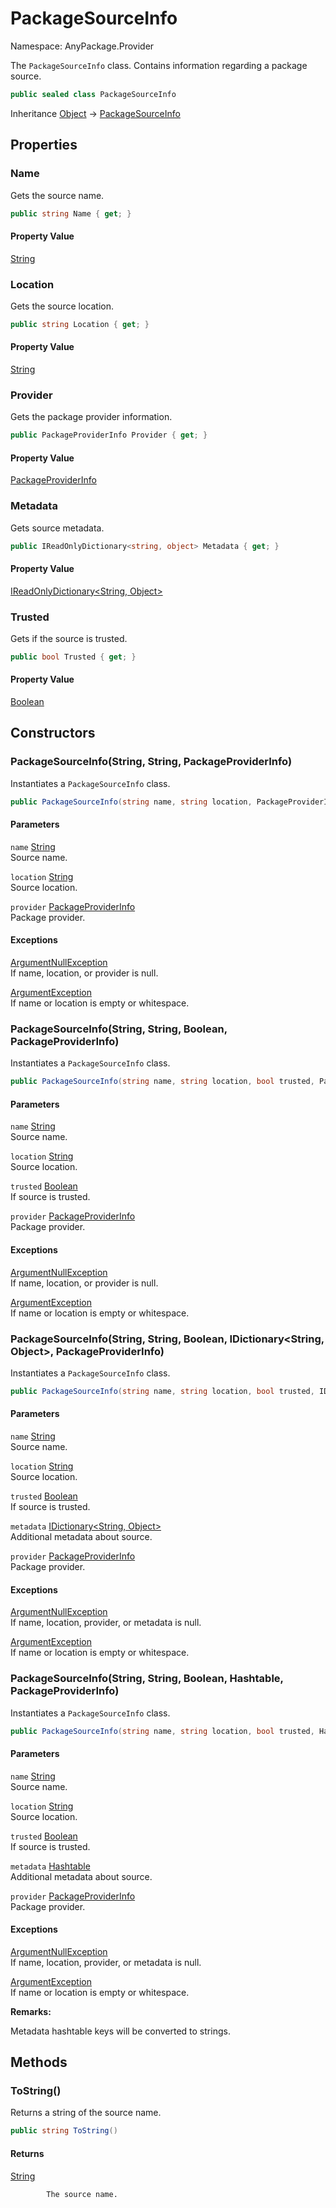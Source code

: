 # PackageSourceInfo

Namespace: AnyPackage.Provider

The `PackageSourceInfo` class.
 Contains information regarding a package source.

```csharp
public sealed class PackageSourceInfo
```

Inheritance [Object](https://docs.microsoft.com/en-us/dotnet/api/system.object) → [PackageSourceInfo](./anypackage.provider.packagesourceinfo.md)

## Properties

### **Name**

Gets the source name.

```csharp
public string Name { get; }
```

#### Property Value

[String](https://docs.microsoft.com/en-us/dotnet/api/system.string)<br>

### **Location**

Gets the source location.

```csharp
public string Location { get; }
```

#### Property Value

[String](https://docs.microsoft.com/en-us/dotnet/api/system.string)<br>

### **Provider**

Gets the package provider information.

```csharp
public PackageProviderInfo Provider { get; }
```

#### Property Value

[PackageProviderInfo](./anypackage.provider.packageproviderinfo.md)<br>

### **Metadata**

Gets source metadata.

```csharp
public IReadOnlyDictionary<string, object> Metadata { get; }
```

#### Property Value

[IReadOnlyDictionary&lt;String, Object&gt;](https://docs.microsoft.com/en-us/dotnet/api/system.collections.generic.ireadonlydictionary-2)<br>

### **Trusted**

Gets if the source is trusted.

```csharp
public bool Trusted { get; }
```

#### Property Value

[Boolean](https://docs.microsoft.com/en-us/dotnet/api/system.boolean)<br>

## Constructors

### **PackageSourceInfo(String, String, PackageProviderInfo)**

Instantiates a `PackageSourceInfo` class.

```csharp
public PackageSourceInfo(string name, string location, PackageProviderInfo provider)
```

#### Parameters

`name` [String](https://docs.microsoft.com/en-us/dotnet/api/system.string)<br>
Source name.

`location` [String](https://docs.microsoft.com/en-us/dotnet/api/system.string)<br>
Source location.

`provider` [PackageProviderInfo](./anypackage.provider.packageproviderinfo.md)<br>
Package provider.

#### Exceptions

[ArgumentNullException](https://docs.microsoft.com/en-us/dotnet/api/system.argumentnullexception)<br>
If name, location, or provider is null.

[ArgumentException](https://docs.microsoft.com/en-us/dotnet/api/system.argumentexception)<br>
If name or location is empty or whitespace.

### **PackageSourceInfo(String, String, Boolean, PackageProviderInfo)**

Instantiates a `PackageSourceInfo` class.

```csharp
public PackageSourceInfo(string name, string location, bool trusted, PackageProviderInfo provider)
```

#### Parameters

`name` [String](https://docs.microsoft.com/en-us/dotnet/api/system.string)<br>
Source name.

`location` [String](https://docs.microsoft.com/en-us/dotnet/api/system.string)<br>
Source location.

`trusted` [Boolean](https://docs.microsoft.com/en-us/dotnet/api/system.boolean)<br>
If source is trusted.

`provider` [PackageProviderInfo](./anypackage.provider.packageproviderinfo.md)<br>
Package provider.

#### Exceptions

[ArgumentNullException](https://docs.microsoft.com/en-us/dotnet/api/system.argumentnullexception)<br>
If name, location, or provider is null.

[ArgumentException](https://docs.microsoft.com/en-us/dotnet/api/system.argumentexception)<br>
If name or location is empty or whitespace.

### **PackageSourceInfo(String, String, Boolean, IDictionary&lt;String, Object&gt;, PackageProviderInfo)**

Instantiates a `PackageSourceInfo` class.

```csharp
public PackageSourceInfo(string name, string location, bool trusted, IDictionary<string, object> metadata, PackageProviderInfo provider)
```

#### Parameters

`name` [String](https://docs.microsoft.com/en-us/dotnet/api/system.string)<br>
Source name.

`location` [String](https://docs.microsoft.com/en-us/dotnet/api/system.string)<br>
Source location.

`trusted` [Boolean](https://docs.microsoft.com/en-us/dotnet/api/system.boolean)<br>
If source is trusted.

`metadata` [IDictionary&lt;String, Object&gt;](https://docs.microsoft.com/en-us/dotnet/api/system.collections.generic.idictionary-2)<br>
Additional metadata about source.

`provider` [PackageProviderInfo](./anypackage.provider.packageproviderinfo.md)<br>
Package provider.

#### Exceptions

[ArgumentNullException](https://docs.microsoft.com/en-us/dotnet/api/system.argumentnullexception)<br>
If name, location, provider, or metadata is null.

[ArgumentException](https://docs.microsoft.com/en-us/dotnet/api/system.argumentexception)<br>
If name or location is empty or whitespace.

### **PackageSourceInfo(String, String, Boolean, Hashtable, PackageProviderInfo)**

Instantiates a `PackageSourceInfo` class.

```csharp
public PackageSourceInfo(string name, string location, bool trusted, Hashtable metadata, PackageProviderInfo provider)
```

#### Parameters

`name` [String](https://docs.microsoft.com/en-us/dotnet/api/system.string)<br>
Source name.

`location` [String](https://docs.microsoft.com/en-us/dotnet/api/system.string)<br>
Source location.

`trusted` [Boolean](https://docs.microsoft.com/en-us/dotnet/api/system.boolean)<br>
If source is trusted.

`metadata` [Hashtable](https://docs.microsoft.com/en-us/dotnet/api/system.collections.hashtable)<br>
Additional metadata about source.

`provider` [PackageProviderInfo](./anypackage.provider.packageproviderinfo.md)<br>
Package provider.

#### Exceptions

[ArgumentNullException](https://docs.microsoft.com/en-us/dotnet/api/system.argumentnullexception)<br>
If name, location, provider, or metadata is null.

[ArgumentException](https://docs.microsoft.com/en-us/dotnet/api/system.argumentexception)<br>
If name or location is empty or whitespace.

**Remarks:**

Metadata hashtable keys will be converted to strings.

## Methods

### **ToString()**

Returns a string of the source name.

```csharp
public string ToString()
```

#### Returns

[String](https://docs.microsoft.com/en-us/dotnet/api/system.string)<br>

            The source name.
